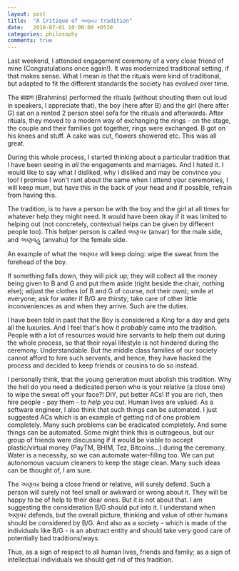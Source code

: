 ```yaml
---
layout: post
title:  "A Critique of અણવર tradition"
date:   2018-07-01 10:00:00 +0530
categories: philosophy
comments: true
---
```

Last weekend, I attended engagement ceremony of a very close friend of mine (Congratulations once again!). It was modernized traditional setting, if that makes sense. What I mean is that the rituals were kind of traditional, but adapted to fit the different standards the society has evolved over time.

The ब्राह्मण (Brahmins) performed the rituals (without shouting them out loud in speakers, I appreciate that), the boy (here after B) and the girl (here after G) sat on a rented 2 person steel sofa for the rituals and afterwards. After rituals, they moved to a modern way of exchanging the rings - on the stage, the couple and their families got together, rings were exchanged. B got on his knees and stuff. A cake was cut, flowers showered etc. This was all great.

During this whole process, I started thinking about a particular tradition that I have been seeing in _all_ the engagements and marriages. And I hated it. I would like to say what I disliked, why I disliked and may be convince you too! I promise I won't rant about the same when I attend your ceremonies, I will keep mum, but have this in the back of your head and if possible, refrain from having this.

The tradition, is to have a person be with the boy and the girl at all times for whatever help they might need. It would have been okay if it was limited to helping out (not concretely, contextual helps can be given by different people too). This helper person is called અણવર (anvar) for the male side, and અણવહુ (anvahu) for the female side.

An example of what the અણવર will keep doing: wipe the sweat from the forehead of the boy.

If something falls down, they will pick up; they will collect all the money being given to B and G and put them aside (right beside the chair, nothing else); adjust the clothes (of B and G of course, not their own); smile at everyone; ask for water if B/G are thirsty; take care of other little inconveniences as and when they arrive. Such are the duties.

I have been told in past that the Boy is considered a King for a day and gets all the luxuries. And I feel that's how it _probably_ came into the tradition. People with a lot of resources would hire servants to help them out during the whole process, so that their royal lifestyle is not hindered during the ceremony. Understandable. But the middle class families of our society cannot afford to hire such servants, and hence, they have hacked the process and decided to keep friends or cousins to do so instead.

I personally think, that the young generation must abolish this tradition. Why the hell do you need a dedicated person who is your relative (a close one) to wipe the sweat off your face?! DIY, put better ACs! If you are rich, then hire people - pay them - to _help_ you out. Human lives are valued. As a software engineer, I also think that such things can be automated. I just suggested ACs which is an example of getting rid of one problem completely. Many such problems can be eradicated completely. And some things can be automated. Some might think this is outrageous, but our group of friends were discussing if it would be viable to accept plastic/virtual money (PayTM, BHIM, Tez, Bitcoins...) during the ceremony. Water is a necessity, so we can automate water-filling too. We can put autonomous vacuum cleaners to keep the stage clean. Many such ideas can be thought of, I am sure.

The અણવર being a close friend or relative, will surely defend. Such a person will surely not feel small or awkward or wrong about it. They will be happy to be of help to their dear ones. But it is not about that. I am suggesting the consideration B/G should put into it. I understand when અણવર defends, but the overall picture, thinking and value of other humans should be considered by B/G. And also as a society - which is made of the individuals like B/G - is an abstract entity and should take very good care of potentially bad traditions/ways.

Thus, as a sign of respect to all human lives, friends and family; as a sign of intellectual individuals we should get rid of this tradition.
